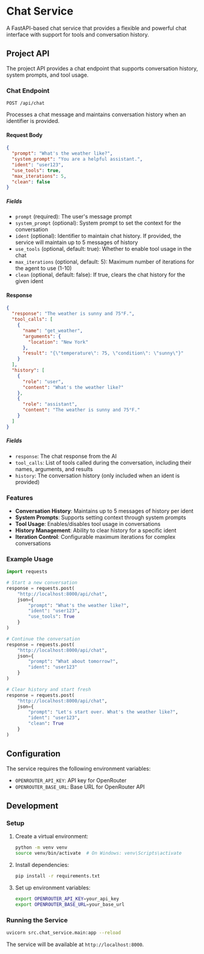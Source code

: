 # Chat Service

A FastAPI-based chat service that provides a flexible and powerful chat interface with support for tools and conversation history.

## Project API

The project API provides a chat endpoint that supports conversation history, system prompts, and tool usage.

### Chat Endpoint

`POST /api/chat`

Processes a chat message and maintains conversation history when an identifier is provided.

#### Request Body

```json
{
  "prompt": "What's the weather like?",
  "system_prompt": "You are a helpful assistant.",
  "ident": "user123",
  "use_tools": true,
  "max_iterations": 5,
  "clean": false
}
```

##### Fields

- `prompt` (required): The user's message prompt
- `system_prompt` (optional): System prompt to set the context for the conversation
- `ident` (optional): Identifier to maintain chat history. If provided, the service will maintain up to 5 messages of history
- `use_tools` (optional, default: true): Whether to enable tool usage in the chat
- `max_iterations` (optional, default: 5): Maximum number of iterations for the agent to use (1-10)
- `clean` (optional, default: false): If true, clears the chat history for the given ident

#### Response

```json
{
  "response": "The weather is sunny and 75°F.",
  "tool_calls": [
    {
      "name": "get_weather",
      "arguments": {
        "location": "New York"
      },
      "result": "{\"temperature\": 75, \"condition\": \"sunny\"}"
    }
  ],
  "history": [
    {
      "role": "user",
      "content": "What's the weather like?"
    },
    {
      "role": "assistant",
      "content": "The weather is sunny and 75°F."
    }
  ]
}
```

##### Fields

- `response`: The chat response from the AI
- `tool_calls`: List of tools called during the conversation, including their names, arguments, and results
- `history`: The conversation history (only included when an ident is provided)

### Features

- **Conversation History**: Maintains up to 5 messages of history per ident
- **System Prompts**: Supports setting context through system prompts
- **Tool Usage**: Enables/disables tool usage in conversations
- **History Management**: Ability to clear history for a specific ident
- **Iteration Control**: Configurable maximum iterations for complex conversations

### Example Usage

```python
import requests

# Start a new conversation
response = requests.post(
    "http://localhost:8000/api/chat",
    json={
        "prompt": "What's the weather like?",
        "ident": "user123",
        "use_tools": True
    }
)

# Continue the conversation
response = requests.post(
    "http://localhost:8000/api/chat",
    json={
        "prompt": "What about tomorrow?",
        "ident": "user123"
    }
)

# Clear history and start fresh
response = requests.post(
    "http://localhost:8000/api/chat",
    json={
        "prompt": "Let's start over. What's the weather like?",
        "ident": "user123",
        "clean": True
    }
)
```

## Configuration

The service requires the following environment variables:

- `OPENROUTER_API_KEY`: API key for OpenRouter
- `OPENROUTER_BASE_URL`: Base URL for OpenRouter API

## Development

### Setup

1. Create a virtual environment:

   ```bash
   python -m venv venv
   source venv/bin/activate  # On Windows: venv\Scripts\activate
   ```

2. Install dependencies:

   ```bash
   pip install -r requirements.txt
   ```

3. Set up environment variables:
   ```bash
   export OPENROUTER_API_KEY=your_api_key
   export OPENROUTER_BASE_URL=your_base_url
   ```

### Running the Service

```bash
uvicorn src.chat_service.main:app --reload
```

The service will be available at `http://localhost:8000`.
